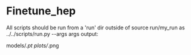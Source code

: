 # Finetune_hep

All scripts should be run from a 'run' dir outside of source run/my_run as ../../scripts/run.py --args args
output:

models/*.pt
plots/*.png
